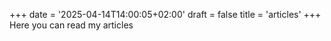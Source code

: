 +++
date = '2025-04-14T14:00:05+02:00'
draft = false
title = 'articles'
+++
Here you can read my articles